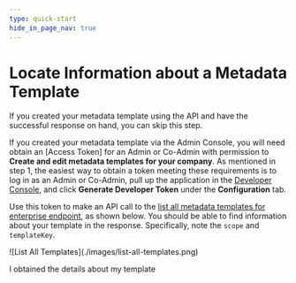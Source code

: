 ```yaml
---
type: quick-start
hide_in_page_nav: true
---
```


# Locate Information about a Metadata Template

<Message warning>
  If you created your metadata template using the API and have the successful 
  response on hand, you can skip this step.  
</Message>

If you created your metadata template via the Admin Console, you will need 
obtain an [Access Token] for an Admin or Co-Admin with permission to
**Create and edit metadata templates for your company**. As mentioned in
step 1, the easiest way to obtain a token meeting these requirements is to log
in as an Admin or Co-Admin, pull up the application in the
[Developer Console][dc], and click **Generate Developer Token** under the
**Configuration** tab. 

Use this token to make an API call to the
[list all metadata templates for enterprise endpoint][metadata-list], as shown
below. You should be able to find information about your template in the
response. Specifically, note the `scope` and `templateKey`. 

<ImageFrame center>
    ![List All Templates](./images/list-all-templates.png)
</ImageFrame>

<Next>I obtained the details about my template</Next>

[dc]: https://account.box.com/developers/console
[metadata-list]: e://get-metadata-templates-enterprise/